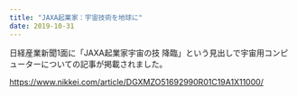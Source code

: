 ```yaml
---
title: "JAXA起業家：宇宙技術を地球に"
date: 2019-10-31
---
```



日経産業新聞1面に「JAXA起業家宇宙の技 降臨」という見出しで宇宙用コンピューターについての記事が掲載されました。 

https://www.nikkei.com/article/DGXMZO51692990R01C19A1X11000/  